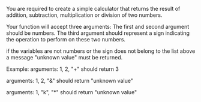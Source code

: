 You are required to create a simple calculator that returns the result of addition, subtraction, multiplication or division of two numbers.

Your function will accept three arguments:
The first and second argument should be numbers.
The third argument should represent a sign indicating the operation to perform on these two numbers.

if the variables are not numbers or the sign does not belong to the list above a message "unknown value" must be returned.

Example:
arguments: 1, 2, "+"
should return 3

arguments: 1, 2, "&"
should return "unknown value"

arguments: 1, "k", "*"
should return "unknown value"
